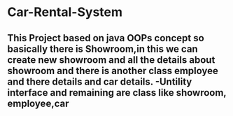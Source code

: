 # Car-Rental-System

This Project based on java OOPs concept so basically there is Showroom,in this we can create new showroom and all the details about showroom and there is another class employee and there details and car details.
-Untility interface and remaining are class like showroom, employee,car
-
